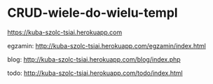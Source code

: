 # CRUD-wiele-do-wielu-templ

https://kuba-szolc-tsiai.herokuapp.com

egzamin: http://kuba-szolc-tsiai.herokuapp.com/egzamin/index.html

blog: http://kuba-szolc-tsiai.herokuapp.com/blog/index.php

todo: http://kuba-szolc-tsiai.herokuapp.com/todo/index.html




